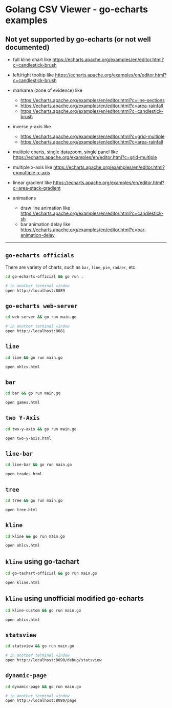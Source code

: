 
# Golang CSV Viewer - go-echarts examples

## Not yet supported by go-echarts (or not well documented)

- full kline chart like https://echarts.apache.org/examples/en/editor.html?c=candlestick-brush

- left/right tooltip like https://echarts.apache.org/examples/en/editor.html?c=candlestick-brush

- markarea (zone of evidence) like
  - https://echarts.apache.org/examples/en/editor.html?c=line-sections
  - https://echarts.apache.org/examples/en/editor.html?c=area-rainfall
  - https://echarts.apache.org/examples/en/editor.html?c=candlestick-brush

- inverse y-axis like 
  - https://echarts.apache.org/examples/en/editor.html?c=grid-multiple
  - https://echarts.apache.org/examples/en/editor.html?c=area-rainfall

- multiple charts, single datazoom, single panel like https://echarts.apache.org/examples/en/editor.html?c=grid-multiple

- multiple x-axis like https://echarts.apache.org/examples/en/editor.html?c=multiple-x-axis

- linear gradient like https://echarts.apache.org/examples/en/editor.html?c=area-stack-gradient

- animations
  - draw line animation like https://echarts.apache.org/examples/en/editor.html?c=candlestick-sh
  - bar animation delay like https://echarts.apache.org/examples/en/editor.html?c=bar-animation-delay

---

## `go-echarts officials`

There are variety of charts, such as `bar`, `line`, `pie`, `radaer`, etc.

```bash
cd go-echarts-official && go run .

# in another terminal window
open http://localhost:8089
```

## `go-echarts web-server`

```bash
cd web-server && go run main.go

# in another terminal window
open http://localhost:8081
```

## `line`

```bash
cd line && go run main.go

open ohlcv.html
```

## `bar`

```bash
cd bar && go run main.go

open games.html
```

## `two Y-Axis`

```bash
cd two-y-axis && go run main.go

open two-y-axis.html
```

## `line-bar`

```bash
cd line-bar && go run main.go

open trades.html
```

## `tree`

```bash
cd tree && go run main.go

open tree.html
```

## `kline`

```bash
cd kline && go run main.go

open ohlcv.html
```

## `kline` using go-tachart

```bash
cd go-tachart-official && go run main.go

open kline.html
```

## `kline` using unofficial modified go-echarts

```bash
cd kline-custom && go run main.go

open ohlcv.html
```

## `statsview`

```bash
cd statsview && go run main.go

# in another terminal window
open http://localhost:8090/debug/statsview
```

## `dynamic-page`

```bash
cd dynamic-page && go run main.go

# in another terminal window
open http://localhost:8080/page
```
